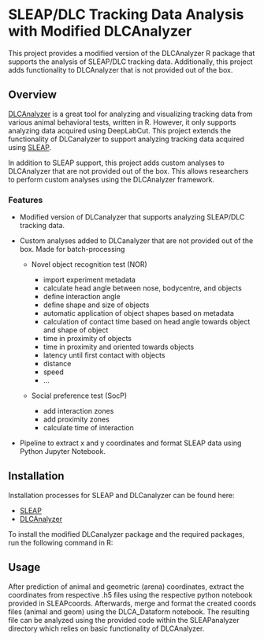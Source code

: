 # **SLEAP/DLC Tracking Data Analysis with Modified DLCAnalyzer**

This project provides a modified version of the DLCAnalyzer R package that supports the analysis of SLEAP/DLC tracking data. Additionally, this project adds functionality to DLCAnalyzer that is not provided out of the box.

## Overview

[DLCAnalyzer](https://github.com/ETHZ-INS/DLCAnalyzer) is a great tool for analyzing and visualizing tracking data from various animal behavioral tests, written in R. However, it only supports analyzing data acquired using DeepLabCut. This project extends the functionality of DLCanalyzer to support analyzing tracking data acquired using [SLEAP](https://sleap.ai).

In addition to SLEAP support, this project adds custom analyses to DLCAnalyzer that are not provided out of the box. This allows researchers to perform custom analyses using the DLCAnalyzer framework.

### Features

* Modified version of DLCanalyzer that supports analyzing SLEAP/DLC tracking data.
* Custom analyses added to DLCanalyzer that are not provided out of the box. Made for batch-processing
  - Novel object recognition test (NOR)
    - import experiment metadata
    - calculate head angle between nose, bodycentre, and objects
    - define interaction angle
    - define shape and size of objects
    - automatic application of object shapes based on metadata
    - calculation of contact time based on head angle towards object and shape of object
    - time in proximity of objects
    - time in proximity and oriented towards objects
    - latency until first contact with objects
    - distance
    - speed
    - ...
      
  - Social preference test (SocP)
    - add interaction zones
    - add proximity zones
    - calculate time of interaction
  
* Pipeline to extract x and y coordinates and format SLEAP data using Python Jupyter Notebook.

## Installation

Installation processes for SLEAP and DLCanalyzer can be found here:
* [SLEAP](https://sleap.ai/installation.html)
* [DLCAnalyzer](https://github.com/ETHZ-INS/DLCAnalyzer#getting-started)

To install the modified DLCanalyzer package and the required packages, run the following command in R:

## Usage

After prediction of animal and geometric (arena) coordinates, extract the coordinates from respective .h5 files using the respective python notebook provided in SLEAPcoords.
Afterwards, merge and format the created coords files (animal and geom) using the DLCA_Dataform notebook.
The resulting file can be analyzed using the provided code within the SLEAPanalyzer directory which relies on basic functionality of DLCAnalyzer.

